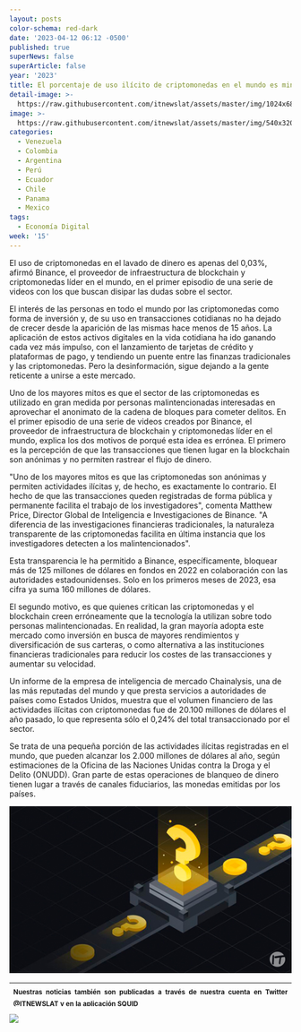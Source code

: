 ```yaml
---
layout: posts
color-schema: red-dark
date: '2023-04-12 06:12 -0500'
published: true
superNews: false
superArticle: false
year: '2023'
title: El porcentaje de uso ilícito de criptomonedas en el mundo es minúsculo
detail-image: >-
  https://raw.githubusercontent.com/itnewslat/assets/master/img/1024x680/%3F-g.jpg
image: >-
  https://raw.githubusercontent.com/itnewslat/assets/master/img/540x320/%3F-p.jpg
categories:
  - Venezuela
  - Colombia
  - Argentina
  - Perú
  - Ecuador
  - Chile
  - Panama
  - Mexico
tags:
  - Economía Digital
week: '15'
---
```

El uso de criptomonedas en el lavado  de dinero es apenas del 0,03%, afirmó Binance,  el proveedor de infraestructura de blockchain y criptomonedas líder en el mundo, en el primer episodio de una serie de videos con los que buscan  disipar las dudas sobre el sector.
 
El interés de las personas en todo el mundo por las criptomonedas como forma de inversión y, de su uso en transacciones cotidianas no ha dejado de crecer desde la aparición de las mismas hace menos de 15 años. La aplicación de estos activos digitales en la vida cotidiana ha ido ganando cada vez más impulso, con el lanzamiento de tarjetas de crédito y plataformas de pago, y tendiendo un puente entre las finanzas tradicionales y las criptomonedas. Pero la desinformación, sigue dejando a la gente reticente a unirse a este mercado.
 
Uno de los mayores mitos es que el sector de las criptomonedas es utilizado en gran medida por personas malintencionadas interesadas en aprovechar el anonimato de la cadena de bloques para cometer delitos. En el primer episodio de una serie de videos creados por Binance, el proveedor de infraestructura de blockchain y criptomonedas líder en el mundo, explica los dos motivos de porqué esta idea es errónea. El primero es la percepción de que las transacciones que tienen lugar en la blockchain son anónimas y no permiten rastrear el flujo de dinero.
 
"Uno de los mayores mitos es que las criptomonedas son anónimas y permiten actividades ilícitas y, de hecho, es exactamente lo contrario. El hecho de que las transacciones queden registradas de forma pública y permanente facilita el trabajo de los investigadores", comenta Matthew Price, Director Global de Inteligencia e Investigaciones de Binance. "A diferencia de las investigaciones financieras tradicionales, la naturaleza transparente de las criptomonedas facilita en última instancia que los investigadores detecten a los malintencionados".
 
Esta transparencia le ha permitido a Binance, específicamente, bloquear más de 125 millones de dólares en fondos en 2022 en colaboración con las autoridades estadounidenses. Solo en los primeros meses de 2023, esa cifra ya suma 160 millones de dólares.
 
El segundo motivo, es que quienes critican las criptomonedas y el blockchain creen erróneamente que la tecnología la utilizan sobre todo personas malintencionadas. En realidad, la gran mayoría adopta este mercado como inversión en busca de mayores rendimientos y diversificación de sus carteras, o como alternativa a las instituciones financieras tradicionales para reducir los costes de las transacciones y aumentar su velocidad.
 
Un informe de la empresa de inteligencia de mercado Chainalysis, una de las más reputadas del mundo y que presta servicios a autoridades de países como Estados Unidos, muestra que el volumen financiero de las actividades ilícitas con criptomonedas fue de 20.100 millones de dólares el año pasado, lo que representa sólo el 0,24% del total transaccionado por el sector.
 
Se trata de una pequeña porción de las actividades ilícitas registradas en el mundo, que pueden alcanzar los 2.000 millones de dólares al año, según estimaciones de la Oficina de las Naciones Unidas contra la Droga y el Delito (ONUDD). Gran parte de estas operaciones de blanqueo de dinero tienen lugar a través de canales fiduciarios, las monedas emitidas por los países. 

![](https://raw.githubusercontent.com/itnewslat/assets/master/img/540x320/%3F-p.jpg)

<table style="height: 42px;" width="569">
<tbody>
<tr>
<td style="text-align: justify;"><sub><strong>Nuestras noticias también son publicadas a través de nuestra cuenta en Twitter <a href="https://twitter.com/itnewslat?lang=es">@ITNEWSLAT</a> y en la aplicación <a href="https://squidapp.co/en/">SQUID</a></strong></sub></td>
</tr>
</tbody>
</table>
<img src="https://tracker.metricool.com/c3po.jpg?hash=56f88a41e39ab42c063cc51676587a04"/>
